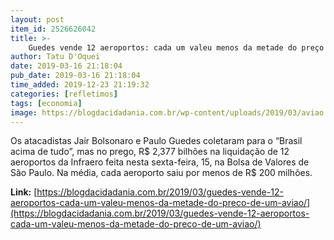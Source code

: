 ```yaml
---
layout: post
item_id: 2526626042
title: >-
    Guedes vende 12 aeroportos: cada um valeu menos da metade do preço de um avião
author: Tatu D'Oquei
date: 2019-03-16 21:18:04
pub_date: 2019-03-16 21:18:04
time_added: 2019-12-23 21:19:32
categories: [refletimos]
tags: [economia]
image: https://blogdacidadania.com.br/wp-content/uploads/2019/03/aviao.png
---
```


Os atacadistas Jair Bolsonaro e Paulo Guedes coletaram para o “Brasil acima de tudo”, mas no prego, R$ 2,377 bilhões na liquidação de 12 aeroportos da Infraero feita nesta sexta-feira, 15, na Bolsa de Valores de São Paulo. Na média, cada aeroporto saiu por menos de R$ 200 milhões.

**Link:** [https://blogdacidadania.com.br/2019/03/guedes-vende-12-aeroportos-cada-um-valeu-menos-da-metade-do-preco-de-um-aviao/](https://blogdacidadania.com.br/2019/03/guedes-vende-12-aeroportos-cada-um-valeu-menos-da-metade-do-preco-de-um-aviao/)

